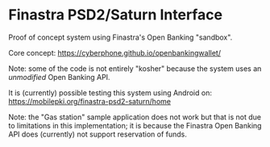 # Finastra PSD2/Saturn Interface

Proof of concept system using Finastra's Open Banking "sandbox".

Core concept: https://cyberphone.github.io/openbankingwallet/

Note: some of the code is not entirely "kosher" because the system uses an *unmodified* Open Banking API.

It is (currently) possible testing this system using Android on: https://mobilepki.org/finastra-psd2-saturn/home

Note: the "Gas station" sample application does not work but that is not due to limitations in this
implementation; it is because the Finastra Open Banking API does (currently) not support reservation of funds.
